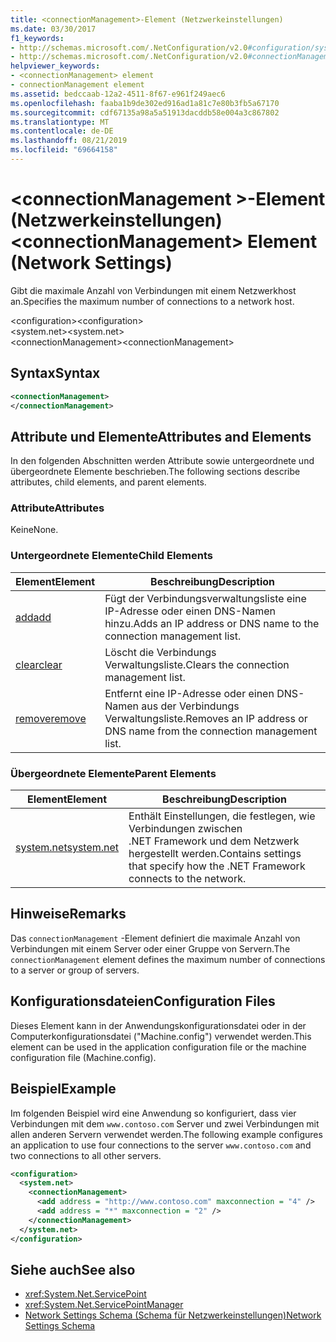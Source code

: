 ```yaml
---
title: <connectionManagement>-Element (Netzwerkeinstellungen)
ms.date: 03/30/2017
f1_keywords:
- http://schemas.microsoft.com/.NetConfiguration/v2.0#configuration/system.net/connectionManagement
- http://schemas.microsoft.com/.NetConfiguration/v2.0#connectionManagement
helpviewer_keywords:
- <connectionManagement> element
- connectionManagement element
ms.assetid: bedccaab-12a2-4511-8f67-e961f249aec6
ms.openlocfilehash: faaba1b9de302ed916ad1a81c7e80b3fb5a67170
ms.sourcegitcommit: cdf67135a98a5a51913dacddb58e004a3c867802
ms.translationtype: MT
ms.contentlocale: de-DE
ms.lasthandoff: 08/21/2019
ms.locfileid: "69664158"
---
```

# <a name="connectionmanagement-element-network-settings"></a><span data-ttu-id="42e32-102">\<connectionManagement >-Element (Netzwerkeinstellungen)</span><span class="sxs-lookup"><span data-stu-id="42e32-102">\<connectionManagement> Element (Network Settings)</span></span>
<span data-ttu-id="42e32-103">Gibt die maximale Anzahl von Verbindungen mit einem Netzwerkhost an.</span><span class="sxs-lookup"><span data-stu-id="42e32-103">Specifies the maximum number of connections to a network host.</span></span>  
  
 <span data-ttu-id="42e32-104">\<configuration></span><span class="sxs-lookup"><span data-stu-id="42e32-104">\<configuration></span></span>  
<span data-ttu-id="42e32-105">\<system.net></span><span class="sxs-lookup"><span data-stu-id="42e32-105">\<system.net></span></span>  
<span data-ttu-id="42e32-106">\<connectionManagement></span><span class="sxs-lookup"><span data-stu-id="42e32-106">\<connectionManagement></span></span>  
  
## <a name="syntax"></a><span data-ttu-id="42e32-107">Syntax</span><span class="sxs-lookup"><span data-stu-id="42e32-107">Syntax</span></span>  
  
```xml  
<connectionManagement>   
</connectionManagement>  
```  
  
## <a name="attributes-and-elements"></a><span data-ttu-id="42e32-108">Attribute und Elemente</span><span class="sxs-lookup"><span data-stu-id="42e32-108">Attributes and Elements</span></span>  
 <span data-ttu-id="42e32-109">In den folgenden Abschnitten werden Attribute sowie untergeordnete und übergeordnete Elemente beschrieben.</span><span class="sxs-lookup"><span data-stu-id="42e32-109">The following sections describe attributes, child elements, and parent elements.</span></span>  
  
### <a name="attributes"></a><span data-ttu-id="42e32-110">Attribute</span><span class="sxs-lookup"><span data-stu-id="42e32-110">Attributes</span></span>  
 <span data-ttu-id="42e32-111">Keine</span><span class="sxs-lookup"><span data-stu-id="42e32-111">None.</span></span>  
  
### <a name="child-elements"></a><span data-ttu-id="42e32-112">Untergeordnete Elemente</span><span class="sxs-lookup"><span data-stu-id="42e32-112">Child Elements</span></span>  
  
|<span data-ttu-id="42e32-113">**Element**</span><span class="sxs-lookup"><span data-stu-id="42e32-113">**Element**</span></span>|<span data-ttu-id="42e32-114">**Beschreibung**</span><span class="sxs-lookup"><span data-stu-id="42e32-114">**Description**</span></span>|  
|-----------------|---------------------|  
|[<span data-ttu-id="42e32-115">add</span><span class="sxs-lookup"><span data-stu-id="42e32-115">add</span></span>](add-element-for-connectionmanagement-network-settings.md)|<span data-ttu-id="42e32-116">Fügt der Verbindungsverwaltungsliste eine IP-Adresse oder einen DNS-Namen hinzu.</span><span class="sxs-lookup"><span data-stu-id="42e32-116">Adds an IP address or DNS name to the connection management list.</span></span>|  
|[<span data-ttu-id="42e32-117">clear</span><span class="sxs-lookup"><span data-stu-id="42e32-117">clear</span></span>](clear-element-for-connectionmanagement-network-settings.md)|<span data-ttu-id="42e32-118">Löscht die Verbindungs Verwaltungsliste.</span><span class="sxs-lookup"><span data-stu-id="42e32-118">Clears the connection management list.</span></span>|  
|[<span data-ttu-id="42e32-119">remove</span><span class="sxs-lookup"><span data-stu-id="42e32-119">remove</span></span>](remove-element-for-connectionmanagement-network-settings.md)|<span data-ttu-id="42e32-120">Entfernt eine IP-Adresse oder einen DNS-Namen aus der Verbindungs Verwaltungsliste.</span><span class="sxs-lookup"><span data-stu-id="42e32-120">Removes an IP address or DNS name from the connection management list.</span></span>|  
  
### <a name="parent-elements"></a><span data-ttu-id="42e32-121">Übergeordnete Elemente</span><span class="sxs-lookup"><span data-stu-id="42e32-121">Parent Elements</span></span>  
  
|<span data-ttu-id="42e32-122">**Element**</span><span class="sxs-lookup"><span data-stu-id="42e32-122">**Element**</span></span>|<span data-ttu-id="42e32-123">**Beschreibung**</span><span class="sxs-lookup"><span data-stu-id="42e32-123">**Description**</span></span>|  
|-----------------|---------------------|  
|[<span data-ttu-id="42e32-124">system.net</span><span class="sxs-lookup"><span data-stu-id="42e32-124">system.net</span></span>](system-net-element-network-settings.md)|<span data-ttu-id="42e32-125">Enthält Einstellungen, die festlegen, wie Verbindungen zwischen .NET Framework und dem Netzwerk hergestellt werden.</span><span class="sxs-lookup"><span data-stu-id="42e32-125">Contains settings that specify how the .NET Framework connects to the network.</span></span>|  
  
## <a name="remarks"></a><span data-ttu-id="42e32-126">Hinweise</span><span class="sxs-lookup"><span data-stu-id="42e32-126">Remarks</span></span>  
 <span data-ttu-id="42e32-127">Das `connectionManagement` -Element definiert die maximale Anzahl von Verbindungen mit einem Server oder einer Gruppe von Servern.</span><span class="sxs-lookup"><span data-stu-id="42e32-127">The `connectionManagement` element defines the maximum number of connections to a server or group of servers.</span></span>  
  
## <a name="configuration-files"></a><span data-ttu-id="42e32-128">Konfigurationsdateien</span><span class="sxs-lookup"><span data-stu-id="42e32-128">Configuration Files</span></span>  
 <span data-ttu-id="42e32-129">Dieses Element kann in der Anwendungskonfigurationsdatei oder in der Computerkonfigurationsdatei ("Machine.config") verwendet werden.</span><span class="sxs-lookup"><span data-stu-id="42e32-129">This element can be used in the application configuration file or the machine configuration file (Machine.config).</span></span>  
  
## <a name="example"></a><span data-ttu-id="42e32-130">Beispiel</span><span class="sxs-lookup"><span data-stu-id="42e32-130">Example</span></span>  
 <span data-ttu-id="42e32-131">Im folgenden Beispiel wird eine Anwendung so konfiguriert, dass vier Verbindungen mit dem `www.contoso.com` Server und zwei Verbindungen mit allen anderen Servern verwendet werden.</span><span class="sxs-lookup"><span data-stu-id="42e32-131">The following example configures an application to use four connections to the server `www.contoso.com` and two connections to all other servers.</span></span>  
  
```xml  
<configuration>  
  <system.net>  
    <connectionManagement>  
      <add address = "http://www.contoso.com" maxconnection = "4" />  
      <add address = "*" maxconnection = "2" />  
    </connectionManagement>  
  </system.net>  
</configuration>  
```  
  
## <a name="see-also"></a><span data-ttu-id="42e32-132">Siehe auch</span><span class="sxs-lookup"><span data-stu-id="42e32-132">See also</span></span>

- <xref:System.Net.ServicePoint>
- <xref:System.Net.ServicePointManager>
- [<span data-ttu-id="42e32-133">Network Settings Schema (Schema für Netzwerkeinstellungen)</span><span class="sxs-lookup"><span data-stu-id="42e32-133">Network Settings Schema</span></span>](index.md)
